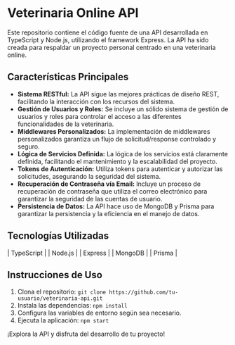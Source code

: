 # Veterinaria Online API

Este repositorio contiene el código fuente de una API desarrollada en TypeScript y Node.js, utilizando el framework Express. La API ha sido creada para respaldar un proyecto personal centrado en una veterinaria online.

## Características Principales

- **Sistema RESTful:** La API sigue las mejores prácticas de diseño REST, facilitando la interacción con los recursos del sistema.
- **Gestión de Usuarios y Roles:** Se incluye un sólido sistema de gestión de usuarios y roles para controlar el acceso a las diferentes funcionalidades de la veterinaria.
- **Middlewares Personalizados:** La implementación de middlewares personalizados garantiza un flujo de solicitud/response controlado y seguro.
- **Lógica de Servicios Definida:** La lógica de los servicios está claramente definida, facilitando el mantenimiento y la escalabilidad del proyecto.
- **Tokens de Autenticación:** Utiliza tokens para autenticar y autorizar las solicitudes, asegurando la seguridad del sistema.
- **Recuperación de Contraseña vía Email:** Incluye un proceso de recuperación de contraseña que utiliza el correo electrónico para garantizar la seguridad de las cuentas de usuario.
- **Persistencia de Datos:** La API hace uso de MongoDB y Prisma para garantizar la persistencia y la eficiencia en el manejo de datos.

## Tecnologías Utilizadas

| TypeScript |
| Node.js    |
| Express    |
| MongoDB    |
| Prisma     |


## Instrucciones de Uso

1. Clona el repositorio: `git clone https://github.com/tu-usuario/veterinaria-api.git`
2. Instala las dependencias: `npm install`
3. Configura las variables de entorno según sea necesario.
4. Ejecuta la aplicación: `npm start`

¡Explora la API y disfruta del desarrollo de tu proyecto!
